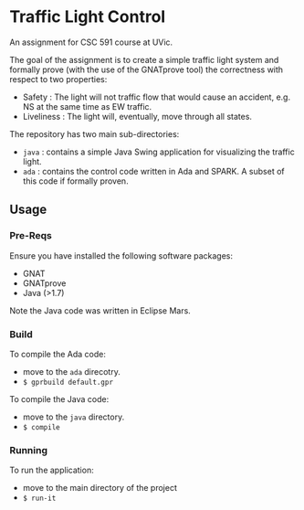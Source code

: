 # Traffic Light Control 

An assignment for CSC 591 course at UVic. 

The goal of the assignment is to create a simple traffic light system and formally prove (with the use of the GNATprove tool) the correctness with respect to two properties: 

* Safety : The light will not traffic flow that would cause an accident, e.g. NS at the same time as EW traffic. 
* Liveliness : The light will, eventually, move through all states. 

The repository has two main sub-directories: 

* `java` : contains a simple Java Swing application for visualizing the traffic light.
* `ada` : contains the control code written in Ada and SPARK. A subset of this code if formally proven. 

## Usage

### Pre-Reqs

Ensure you have installed the following software packages:

* GNAT
* GNATprove 
* Java (>1.7)

Note the Java code was written in Eclipse Mars.

### Build

To compile the Ada code:

* move to the `ada` direcotry. 
* `$ gprbuild default.gpr` 

To compile the Java code: 

* move to the `java` directory.
* `$ compile`

### Running

To run the application: 

* move to the main directory of the project
* `$ run-it`

